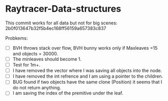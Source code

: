 # Raytracer-Data-structures

This commit works for all data but not for big scenes: 
2b0f013647b32f5b4ec168ff56159a657383c837

Probkems:

- [ ] BVH throws stack over flow, BVH bunny works only if Maxleaves =15 and objects = 30000. 
- [ ] The minleaves should become 1.
- [ ] Test for 1m+.
- [ ] I have removed the vector where I was saving all objects into the node.
- [ ] I have removed the int refrence and I am using a pointer to the children.
- [ ] BUG found if two objects have the same clone (Position) it seems that I do not return anything.
- [ ] I am saving the index of the premitive under the leaf.
